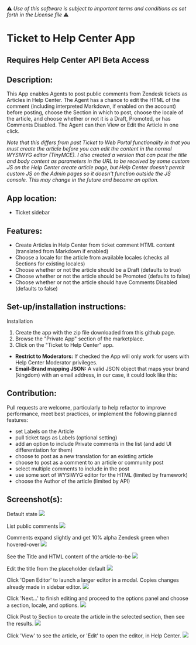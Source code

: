 :warning: *Use of this software is subject to important terms and conditions as set forth in the License file* :warning:

# Ticket to Help Center App

## Requires Help Center API Beta Access

## Description:

This App enables Agents to post public comments from Zendesk tickets as Articles in Help Center. The Agent has a chance to edit the HTML of the comment (including interpreted Markdown, if enabled on the account) before posting, choose the Section in which to post, choose the locale of the article, and choose whether or not it is a Draft, Promoted, or has Comments Disabled. The Agent can then View or Edit the Article in one click.

*Note that this differs from past Ticket to Web Portal functionality in that you must create the article before you can edit the content in the normal WYSIWYG editor (TinyMCE). I also created a version that can post the title and body content as parameters in the URL to be received by some custom JS on the Help Center create article page, but Help Center doesn't permit custom JS on the Admin pages so it doesn't function outside the JS console. This may change in the future and become an option.*

## App location:

* Ticket sidebar

## Features:

* Create Articles in Help Center from ticket comment HTML content (translated from Markdown if enabled)
* Choose a locale for the article from available locales (checks all Sections for existing locales)
* Choose whether or not the article should be a Draft (defaults to true)
* Choose whether or not the article should be Promoted (defaults to false)
* Choose whether or not the article should have Comments Disabled (defaults to false)

## Set-up/installation instructions:

Installation

1. Create the app with the zip file downloaded from this github page.
2. Browse the "Private App" section of the marketplace.
3. Click on the "Ticket to Help Center" app.



* **Restrict to Moderators:** If checked the App will only work for users with Help Center Moderator privileges.
* **Email-Brand mapping JSON:** A valid JSON object that maps your brand (kingdom) with an email address, in our case, it could look like this:

## Contribution:

Pull requests are welcome, particularly to help refactor to improve performance, meet best practices, or implement the following planned features:
- set Labels on the Article
- pull ticket tags as Labels (optional setting)
- add an option to include Private comments in the list (and add UI differentiation for them)
- choose to post as a new translation for an existing article
- choose to post as a comment to an article or community post
- select multiple comments to include in the post
- use some sort of WYSIWYG editor for the HTML (limited by framework)
- choose the Author of the article (limited by API)


## Screenshot(s):
Default state
![](https://www.dropbox.com/s/djy9hv4e1hh6til/Screen%20Shot%202014-03-16%20at%2011.01.35%20PM.png)

List public comments
![](https://www.dropbox.com/s/4aefhlllszbhpbc/Screen%20Shot%202014-03-16%20at%2011.01.50%20PM.png)

Comments expand slightly and get 10% alpha Zendesk green when hovered-over
![](https://www.dropbox.com/s/l3zi8au2whe8y1x/Screen%20Shot%202014-03-16%20at%2011.02.01%20PM.png)

See the Title and HTML content of the article-to-be
![](https://www.dropbox.com/s/gnus8zheoxm9gu4/Screen%20Shot%202014-03-16%20at%2011.02.20%20PM.png)

Edit the title from the placeholder default
![](https://www.dropbox.com/s/y7mygpbhbjmdd2k/Screen%20Shot%202014-03-16%20at%2011.02.39%20PM.png)

Click 'Open Editor' to launch a larger editor in a modal. Copies changes already made in sidebar editor.
![](https://www.dropbox.com/s/33r3pi3prj749ap/Screen%20Shot%202014-03-16%20at%2011.03.18%20PM.png)

Click 'Next...' to finish editing and proceed to the options panel and choose a section, locale, and options.
![](https://www.dropbox.com/s/101ezmwg9vk6kht/Screen%20Shot%202014-03-16%20at%2011.04.41%20PM.png)


Click Post to Section to create the article in the selected section, then see the results.
![](https://www.dropbox.com/s/btvyfoxk5nb62ts/Screen%20Shot%202014-03-16%20at%2011.10.13%20PM.png)

Click 'View' to see the article, or 'Edit' to open the editor, in Help Center.
![](https://www.dropbox.com/s/2uu0ccnr3d45q8h/Screen%20Shot%202014-03-16%20at%2011.10.27%20PM.png)


